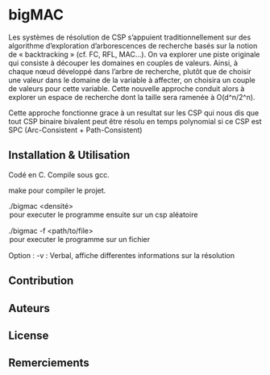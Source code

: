 # bigMAC
Les systèmes de résolution de CSP s’appuient traditionnellement sur des algorithme d’exploration d’arborescences de recherche basés sur la notion de « backtracking » (cf. FC, RFL, MAC…). On va explorer une piste originale qui consiste à découper les domaines en couples de valeurs. Ainsi, à chaque nœud développé dans l’arbre de recherche, plutôt que de choisir une valeur dans le domaine de la variable à affecter, on choisira un couple de valeurs pour cette variable. Cette nouvelle approche conduit alors à explorer un espace de recherche dont la taille sera ramenée à O(d^n/2^n). 

Cette approche fonctionne grace à un resultat sur les CSP qui nous dis que tout CSP binaire bivalent peut être résolu en temps polynomial si ce CSP est SPC (Arc-Consistent + Path-Consistent)

## Installation & Utilisation
Codé en C. Compile sous gcc.

make pour compiler le projet.

./bigmac <nb variables> <taille max domaine> <densité> <durete> <option> pour executer le programme ensuite sur un csp aléatoire
  
./bigmac -f <path/to/file> <option> pour executer le programme sur un fichier
  
  Option : -v : Verbal, affiche differentes informations sur la résolution

## Contribution

## Auteurs

## License

## Remerciements
